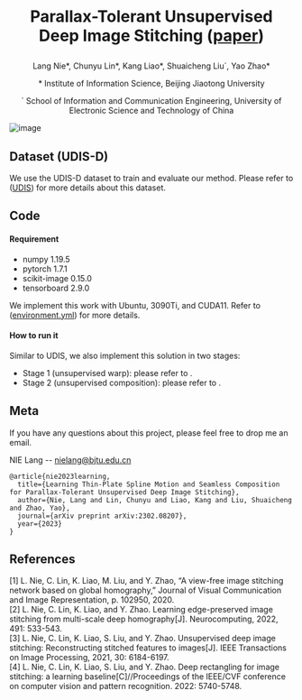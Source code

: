 # <p align="center">Parallax-Tolerant Unsupervised Deep Image Stitching ([paper](https://arxiv.org/abs/2302.08207))</p>
<p align="center">Lang Nie*, Chunyu Lin*, Kang Liao*, Shuaicheng Liu`, Yao Zhao*</p>
<p align="center">* Institute of Information Science, Beijing Jiaotong University</p>
<p align="center">` School of Information and Communication Engineering, University of Electronic Science and Technology of China</p>

![image](https://github.com/nie-lang/UDIS2/blob/main/fig1.png)

## Dataset (UDIS-D)
We use the UDIS-D dataset to train and evaluate our method. Please refer to ([UDIS](https://github.com/nie-lang/UnsupervisedDeepImageStitching)) for more details about this dataset.


## Code
#### Requirement
* numpy 1.19.5
* pytorch 1.7.1
* scikit-image 0.15.0
* tensorboard 2.9.0

We implement this work with Ubuntu, 3090Ti, and CUDA11. Refer to ([environment.yml](https://github.com/nie-lang/UDIS2/blob/main/environment.yml)) for more details.

#### How to run it
Similar to UDIS, we also implement this solution in two stages:
* Stage 1 (unsupervised warp): please refer to .
* Stage 2 (unsupervised composition): please refer to .



## Meta
If you have any questions about this project, please feel free to drop me an email.

NIE Lang -- nielang@bjtu.edu.cn
```
@article{nie2023learning,
  title={Learning Thin-Plate Spline Motion and Seamless Composition for Parallax-Tolerant Unsupervised Deep Image Stitching},
  author={Nie, Lang and Lin, Chunyu and Liao, Kang and Liu, Shuaicheng and Zhao, Yao},
  journal={arXiv preprint arXiv:2302.08207},
  year={2023}
}
```

## References
[1] L. Nie, C. Lin, K. Liao, M. Liu, and Y. Zhao, “A view-free image stitching network based on global homography,” Journal of Visual Communication and Image Representation, p. 102950, 2020.  
[2] L. Nie, C. Lin, K. Liao, and Y. Zhao. Learning edge-preserved image stitching from multi-scale deep homography[J]. Neurocomputing, 2022, 491: 533-543.   
[3] L. Nie, C. Lin, K. Liao, S. Liu, and Y. Zhao. Unsupervised deep image stitching: Reconstructing stitched features to images[J]. IEEE Transactions on Image Processing, 2021, 30: 6184-6197.   
[4] L. Nie, C. Lin, K. Liao, S. Liu, and Y. Zhao. Deep rectangling for image stitching: a learning baseline[C]//Proceedings of the IEEE/CVF conference on computer vision and pattern recognition. 2022: 5740-5748.   

